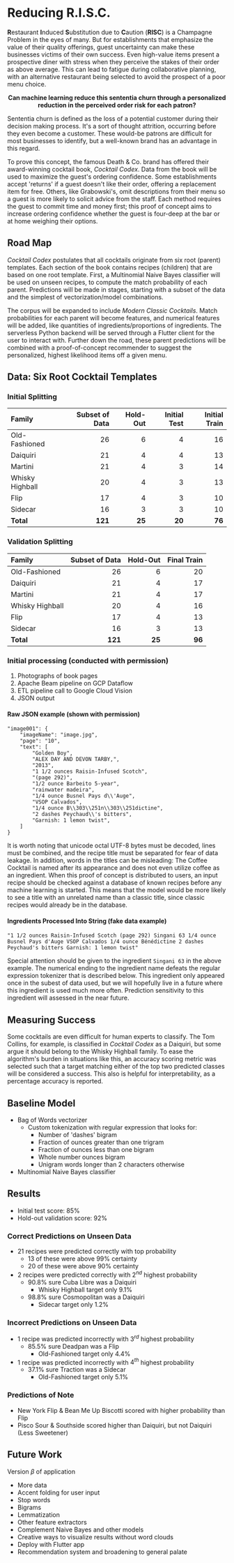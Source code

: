 # Reducing R.I.S.C.

**R**estaurant **I**nduced **S**ubstitution due to **C**aution (**RISC**) is a Champagne Problem in the eyes of many. But for establishments that emphasize the value of their quality offerings, guest uncertainty can make these businesses victims of their own success. Even high-value items present a prospective diner with stress when they perceive the stakes of their order as above average. This can lead to fatigue during collaborative planning, with an alternative restaurant being selected to avoid the prospect of a poor menu choice.

<p align="center">
    <b>Can machine learning reduce this sententia churn through a personalized reduction in the perceived order risk for each patron?</b>
</p>

Sententia churn is defined as the loss of a potential customer during their decision making process. It's a sort of thought attrition, occurring before they even become a customer. These would-be patrons are difficult for most businesses to identify, but a well-known brand has an advantage in this regard.

To prove this concept, the famous Death & Co. brand has offered their award-winning cocktail book, *Cocktail Codex*. Data from the book will be used to maximize the guest's ordering confidence. Some establishments accept 'returns' if a guest doesn't like their order, offering a replacement item for free. Others, like Grabowski's, omit descriptions from their menu so a guest is more likely to solicit advice from the staff. Each method requires the guest to commit time and money first; this proof of concept aims to increase ordering confidence whether the guest is four-deep at the bar or at home weighing their options.

## Road Map

*Cocktail Codex* postulates that all cocktails originate from six root (parent) templates. Each section of the book contains recipes (children) that are based on one root template. First, a Multinomial Naive Bayes classifier will be used on unseen recipes, to compute the match probability of each parent. Predictions will be made in stages, starting with a subset of the data and the simplest of vectorization/model combinations.

The corpus will be expanded to include *Modern Classic Cocktails*. Match probabilities for each parent will become features, and numerical features will be added, like quantities of ingredients/proportions of ingredients. The serverless Python backend will be served through a Flutter client for the user to interact with. Further down the road, these parent predictions will be combined with a proof-of-concept recommender to suggest the personalized, highest likelihood items off a given menu.

## Data: Six Root Cocktail Templates

### Initial Splitting

| **Family**       | Subset of Data | Hold-Out    | Initial Test | Initial Train   |
|:-----------------|---------------:|------------:|-------------:|----------------:|
| Old-Fashioned    | 26             | 6           | 4            | 16              |
| Daiquiri         | 21             | 4           | 4            | 13              | 
| Martini          | 21             | 4           | 3            | 14              |
| Whisky Highball  | 20             | 4           | 3            | 13              |
| Flip             | 17             | 4           | 3            | 10              |
| Sidecar          | 16             | 3           | 3            | 10              |
| **Total**        | **121**        | **25**      | **20**       | **76**          |

### Validation Splitting

| **Family**       | Subset of Data | Hold-Out    | Final Train  |
|:-----------------|---------------:|------------:|-------------:|
| Old-Fashioned    | 26             | 6           | 20           |
| Daiquiri         | 21             | 4           | 17           |
| Martini          | 21             | 4           | 17           |
| Whisky Highball  | 20             | 4           | 16           |
| Flip             | 17             | 4           | 13           |
| Sidecar          | 16             | 3           | 13           |
| **Total**        | **121**        | **25**      | **96**       |

### Initial processing (conducted with permission)
1. Photographs of book pages
2. Apache Beam pipeline on GCP Dataflow
3. ETL pipeline call to Google Cloud Vision
4. JSON output

#### Raw JSON example (shown with permission)
```
"image001": {
    "imageName": "image.jpg",
    "page": "10",
    "text": [
        "Golden Boy",
        "ALEX DAY AND DEVON TARBY,",
        "2013",
        "1 1/2 ounces Raisin-Infused Scotch",
        "(page 292)",
        "1/2 ounce Barbeito 5-year",
        "rainwater madeira",
        "1/4 ounce Busnel Pays d\\'Auge",
        "VSOP Calvados",
        "1/4 ounce B\\303\\251n\\303\\251dictine",
        "2 dashes Peychaud\\'s bitters",
        "Garnish: 1 lemon twist",
    ]
}
```

It is worth noting that unicode octal UTF-8 bytes must be decoded, lines must be combined, and the recipe title must be separated for fear of data leakage. In addition, words in the titles can be misleading: The Coffee Cocktail is named after its appearance and does not even utilize coffee as an ingredient. When this proof of concept is distributed to users, an input recipe should be checked against a database of known recipes before any machine learning is started. This means that the model would be more likely to see a title with an unrelated name than a classic title, since classic recipes would already be in the database.

#### Ingredients Processed Into String (fake data example)
```
"1 1/2 ounces Raisin-Infused Scotch (page 292) Singani 63 1/4 ounce Busnel Pays d'Auge VSOP Calvados 1/4 ounce Bénédictine 2 dashes Peychaud's bitters Garnish: 1 lemon twist"
```

Special attention should be given to the ingredient `Singani 63` in the above example. The numerical ending to the ingredient name defeats the regular expression tokenizer that is described below. This ingredient only appeared once in the subest of data used, but we will hopefully live in a future where this ingredient is used much more often. Prediction sensitivity to this ingredient will assessed in the near future.

## Measuring Success

Some cocktails are even difficult for human experts to classify. The Tom Collins, for example, is classified in *Cocktail Codex* as a Daiquiri, but some argue it should belong to the Whisky Highball family. To ease the algorithm's burden in situations like this, an accuracy scoring metric was selected such that a target matching either of the top two predicted classes will be considered a success. This also is helpful for interpretability, as a percentage accuracy is reported.

## Baseline Model

- Bag of Words vectorizer
    - Custom tokenization with regular expression that looks for:
        - Number of 'dashes' bigram
        - Fraction of ounces greater than one trigram
        - Fraction of ounces less than one bigram
        - Whole number ounces bigram
        - Unigram words longer than 2 characters otherwise
- Multinomial Naive Bayes classifier

## Results

- Initial test score: 85%
- Hold-out validation score: 92%

### Correct Predictions on Unseen Data
- 21 recipes were predicted correctly with top probability
    - 13 of these were above 99% certainty
    - 20 of these were above 90% certainty
- 2 recipes were predicted correctly with $2^{nd}$ highest probability
    - 90.8% sure Cuba Libre was a Daiquiri
        - Whisky Highball target only 9.1%
    - 98.8% sure Cosmopolitan was a Daiquiri
        - Sidecar target only 1.2%

### Incorrect Predictions on Unseen Data
- 1 recipe was predicted incorrectly with $3^{rd}$ highest probability
    - 85.5% sure Deadpan was a Flip
        - Old-Fashioned target only 4.4%
- 1 recipe was predicted incorrectly with $4^{th}$ highest probability
    - 37.1% sure Traction was a Sidecar
        - Old-Fashioned target only 5.1%

### Predictions of Note
- New York Flip & Bean Me Up Biscotti scored with higher probability than Flip
- Pisco Sour & Southside scored higher than Daiquiri, but not Daiquiri (Less Sweetener)

## Future Work
Version $\beta$ of application
- More data
- Accent folding for user input
- Stop words
- Bigrams
- Lemmatization
- Other feature extractors
- Complement Naive Bayes and other models
- Creative ways to visualize results without word clouds
- Deploy with Flutter app
- Recommendation system and broadening to general palate